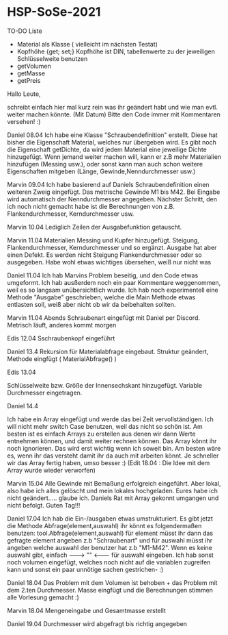 # HSP-SoSe-2021

TO-DO Liste

- Material als Klasse ( vielleicht im nächsten Testat)
- Kopfhöhe {get; set;} Kopfhöhe ist DIN, tabellenwerte zu der jeweiligen Schlüsselweite benutzen
- getVolumen
- getMasse
- getPreis




Hallo Leute,

schreibt einfach hier mal kurz rein was ihr geändert habt und wie man evtl. weiter machen könnte. (Mit Datum)
Bitte den Code immer mit Kommentaren versehen! :)

Daniel 08.04 
Ich habe eine Klasse "Schraubendefinition" erstellt.
Diese hat bisher die Eigenschaft Material, welches nur übergeben wird. 
Es gibt noch die Eigenschaft getDichte, da wird jedem Material eine jeweilige Dichte hinzugefügt.
Wenn jemand weiter machen will, kann er z.B mehr Materialien hinzufügen (Messing usw.), oder 
sonst kann man auch schon weitere Eigenschaften mitgeben (Länge, Gewinde,Nenndurchmesser usw.)

Marvin 09.04
Ich habe basierend auf Daniels Schraubendefinition einen weiteren Zweig eingefügt. Das metrische Gewinde M1 bis M42.
Bei Eingabe wird automatisch der Nenndurchmesser angegeben. Nächster Schritt, den ich noch nicht gemacht habe ist die Berechnungen von 
z.B. Flankendurchmesser, Kerndurchmesser usw.

Marvin 10.04
Lediglich Zeilen der Ausgabefunktion getauscht.

Marvin 11.04
Materialien Messing und Kupfer hinzugefügt. Steigung, Flankendurchmesser, Kerndurchmesser und so ergänzt. Ausgabe hat aber einen Defekt. 
Es werden nicht Steigung Flankendurchmesser oder so ausgegeben. Habe wohl etwas wichtiges übersehen, weiß nur nicht was

Daniel 11.04 
Ich hab Marvins Problem beseitig, und den Code etwas umgeformt. Ich hab ausßerdem noch ein paar Kommentare weggenommen, weil es so langsam unübersichtlich wurde.
Ich hab noch experimentell eine Methode "Ausgabe" geschrieben, welche die Main Methode etwas entlasten soll, weiß aber nicht ob wir da beibehalten sollten.

Marvin 11.04 Abends
Schraubenart eingefügt mit Daniel per Discord. Metrisch läuft, anderes kommt morgen

Edis 12.04
Sschraubenkopf eingeführt 

Daniel 13.4
Rekursion für Materialabfrage eingebaut.
Struktur geändert, Methode eingfügt ( MaterialAbfrage() ) 

Edis 13.04

Schlüsselweite bzw. Größe der Innensechskant hinzugefügt. Variable Durchmesser eingetragen.

Daniel 14.4

Ich habe ein Array eingefügt und werde das bei Zeit vervollständigen. Ich will nicht mehr switch Case benutzen, weil das nicht so schön ist. Am besten ist es einfach 
Arrays zu erstellen aus denen wir dann Werte entnehmen können, und damit weiter rechnen können.
Das Array könnt ihr noch ignorieren. Das wird erst wichtig wenn ich soweit bin.
Am besten wäre es, wenn ihr das versteht damit ihr da auch mit arbeiten könnt. Je schneller wir das Array fertig haben, umso besser :) 
(Edit 18.04 : Die Idee mit dem Array wurde wieder verworfen)

Marvin 15.04
Alle Gewinde mit Bemaßung erfolgreich eingeführt. Aber lokal, also habe ich alles gelöscht und mein lokales hochgeladen. Eures habe ich nicht geändert.....
glaube ich.
Daniels Rat mit Array gekonnt umgangen und nicht befolgt. Guten Tag!!!

Daniel 17.04
Ich hab die Ein-/ausgaben etwas umstrukturiert. Es gibt jetzt die Methode Abfrage(element,auswahl) ihr könnt es folgendermaßen benutzen:
tool.Abfrage(element,auswahl) für element müsst ihr dann das gefragte element angeben z.b  "Schraubenart" und für auswahl müsst ihr angeben 
welche auswahl der benutzer hat z.b "M1-M42". Wenn es keine auswahl gibt, einfach ---> "" <---  für auswahl eingeben.
Ich hab sonst noch volumen eingefügt, welches noch nicht auf die variablen zugreifen kann und sonst ein paar unnötige sachen gestrichen- :)

Daniel 18.04
Das Problem mit dem Volumen ist behoben + das Problem mit dem 2.ten Durchmesser.
Masse eingfügt und die Berechnungen stimmen alle
Vorlesung gemacht :)

Marvin 18.04
Mengeneingabe und Gesamtmasse erstellt

Daniel 19.04
Durchmesser wird abgefragt bis richtig angegeben